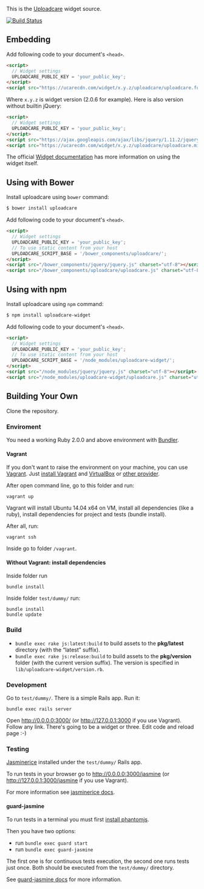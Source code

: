 This is the [Uploadcare](https://uploadcare.com/) widget source.

[![Build Status](https://travis-ci.org/uploadcare/uploadcare-widget.png?branch=master)](https://travis-ci.org/uploadcare/uploadcare-widget)

## Embedding

Add following code to your document's `<head>`.

```html
<script>
  // Widget settings
  UPLOADCARE_PUBLIC_KEY = 'your_public_key';
</script>
<script src="https://ucarecdn.com/widget/x.y.z/uploadcare/uploadcare.full.min.js" charset="utf-8"></script>
```

Where `x.y.z` is widget version (2.0.6 for example).
Here is also version without builtin jQuery:

```html
<script>
  // Widget settings
  UPLOADCARE_PUBLIC_KEY = 'your_public_key';
</script>
<script src="https://ajax.googleapis.com/ajax/libs/jquery/1.11.2/jquery.min.js" charset="utf-8"></script>
<script src="https://ucarecdn.com/widget/x.y.z/uploadcare/uploadcare.min.js" charset="utf-8"></script>
```

The official [Widget documentation](https://uploadcare.com/documentation/widget/)
has more information on using the widget itself.

## Using with Bower

Install uploadcare using `bower` command:

```sh
$ bower install uploadcare
```

Add following code to your document's `<head>`.

```html
<script>
  // Widget settings
  UPLOADCARE_PUBLIC_KEY = 'your_public_key';
  // To use static content from your host   
  UPLOADCARE_SCRIPT_BASE = '/bower_components/uploadcare/';
</script>
<script src="/bower_components/jquery/jquery.js" charset="utf-8"></script>
<script src="/bower_components/uploadcare/uploadcare.js" charset="utf-8"></script>
```

## Using with npm

Install uploadcare using `npm` command:

```sh
$ npm install uploadcare-widget
```

Add following code to your document's `<head>`.

```html
<script>
  // Widget settings
  UPLOADCARE_PUBLIC_KEY = 'your_public_key';
  // To use static content from your host   
  UPLOADCARE_SCRIPT_BASE = '/node_modules/uploadcare-widget/';
</script>
<script src="/node_modules/jquery/jquery.js" charset="utf-8"></script>
<script src="/node_modules/uploadcare-widget/uploadcare.js" charset="utf-8"></script>
```


## Building Your Own

Clone the repository.

### Enviroment

You need a working Ruby 2.0.0 and above environment with [Bundler](http://bundler.io).

#### Vagrant

If you don't want to raise the environment on your machine, you can use [Vagrant](https://www.vagrantup.com/).
Just [install Vagrant](https://www.vagrantup.com/docs/installation/) and [VirtualBox](https://www.virtualbox.org/) or [other provider](https://www.vagrantup.com/docs/getting-started/providers.html).

After open command line, go to this folder and run:

    vagrant up

Vagrant will install Ubuntu 14.04 x64 on VM, install all dependencies (like a ruby), install dependencies for project and tests (bundle install).

After all, run:

    vagrant ssh
    
Inside go to folder `/vagrant`.

#### Without Vagrant: install dependencies

Inside folder run

    bundle install
    
Inside folder `test/dummy/` run:

    bundle install
    bundle update

### Build

* `bundle exec rake js:latest:build` to build assets
  to the **pkg/latest** directory (with the “latest” suffix).
* `bundle exec rake js:release:build` to build assets
  to the **pkg/version** folder (with the current version suffix).
  The version is specified in `lib/uploadcare-widget/version.rb`.

### Development

Go to `test/dummy/`. There is a simple Rails app. Run it:

    bundle exec rails server
    
Open http://0.0.0.0:3000/ (or http://127.0.0.1:3000 if you use Vagrant). Follow any link. 
There's going to be a widget or three. Edit code and reload page :-)


### Testing

[Jasminerice](https://github.com/bradphelan/jasminerice) 
installed under the `test/dummy/` Rails app.

To run tests in your browser go to http://0.0.0.0:3000/jasmine (or http://127.0.0.1:3000/jasmine if you use Vagrant).

For more information see 
[jasminerice docs](https://github.com/bradphelan/jasminerice).

#### guard-jasmine

To run tests in a terminal you must first 
[install phantomjs](https://github.com/guard/guard-jasmine#phantomjs).

Then you have two options:

  - run `bundle exec guard start`
  - run `bundle exec guard-jasmine`

The first one is for continuous tests execution,
the second one runs tests just once.
Both should be executed from the `test/dummy/` directory.

See [guard-jasmine docs](https://github.com/netzpirat/guard-jasmine) 
for more information.
